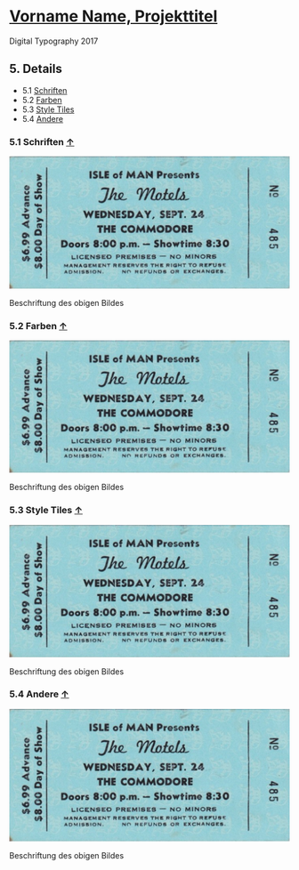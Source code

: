 # [Vorname Name, Projekttitel](../index.md)

Digital Typography 2017

<a id="top"></a>
## 5. Details

* 5.1 [Schriften](#schriften)
* 5.2 [Farben](#farben)
* 5.3 [Style Tiles](#tiles)
* 5.4 [Andere](#andere)

<a id="schriften"></a>
###  5.1 Schriften [&uarr;](#top)

![Vorname Name, Projekttitel Detail XYZ](bild.png)

Beschriftung des obigen Bildes

<a id="farben"></a>
###  5.2 Farben [&uarr;](#top)

![Vorname Name, Projekttitel Detail XYZ](bild.png)

Beschriftung des obigen Bildes

<a id="tiles"></a>
###  5.3 Style Tiles [&uarr;](#top)

![Vorname Name, Projekttitel Detail XYZ](bild.png)

Beschriftung des obigen Bildes

<a id="andere"></a>
###  5.4 Andere [&uarr;](#top)

![Vorname Name, Projekttitel Detail XYZ](bild.png)

Beschriftung des obigen Bildes
